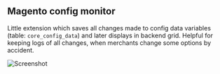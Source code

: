Magento config monitor
-----------------------------

Little extension which saves all changes made to config data variables (table: ```core_config_data```) and later displays in backend grid. Helpful for keeping logs of all changes, when merchants change some options by accident.

![Screenshot](http://albemuth.pl/ak/2014-01-28_144723.png)
